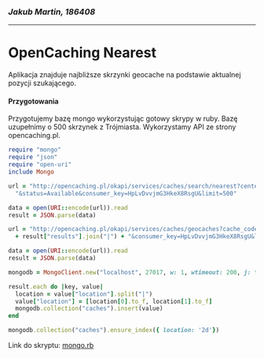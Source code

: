 ### *Jakub Martin, 186408*
---

# OpenCaching Nearest

Aplikacja znajduje najbliższe skrzynki geocache na podstawie aktualnej pozycji szukającego.

#### Przygotowania

Przygotujemy bazę mongo wykorzystując gotowy skrypy w ruby. Bazę uzupełnimy o 500 skrzynek z Trójmiasta. Wykorzystamy API ze strony opencaching.pl.

```ruby
require "mongo"
require "json"
require "open-uri"
include Mongo

url = "http://opencaching.pl/okapi/services/caches/search/nearest?center=54.395732|18.573622"\
  "&status=Available&consumer_key=HpLvDvvjmG3HkeX8RsgU&limit=500"

data = open(URI::encode(url)).read
result = JSON.parse(data)

url = "http://opencaching.pl/okapi/services/caches/geocaches?cache_codes="\
  + result["results"].join("|") + "&consumer_key=HpLvDvvjmG3HkeX8RsgU&limit=500"

data = open(URI::encode(url)).read
result = JSON.parse(data)

mongodb = MongoClient.new("localhost", 27017, w: 1, wtimeout: 200, j: true).db("test")

result.each do |key, value|
  location = value["location"].split("|")
  value["location"] = [location[0].to_f, location[1].to_f]
  mongodb.collection("caches").insert(value)
end

mongodb.collection("caches").ensure_index({ location: '2d'})
```

Link do skryptu: [mongo.rb](/doc/mongo.rb)

